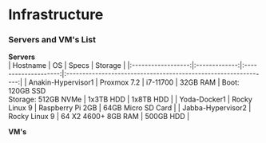 # Infrastructure

### Servers and VM's List

**Servers**  
|      Hostname      |       OS      |         Specs        |                             Storage                             |
|:------------------:|:-------------:|:--------------------:|:---------------------------------------------------------------:|
| Anakin-Hypervisor1 |  Proxmox 7.2  | i7-11700 \| 32GB RAM | Boot: 120GB SSD<br>Storage: 512GB NVMe \| 1x3TB HDD \| 1x8TB HDD |
|    Yoda-Docker1    | Rocky Linux 9 |   Raspberry Pi 2GB   |                        64GB Micro SD Card                       |
|  Jabba-Hypervisor2 | Rocky Linux 9 |  64 X2 4600+ 8GB RAM |                            500GB HDD                            |

**VM's**
